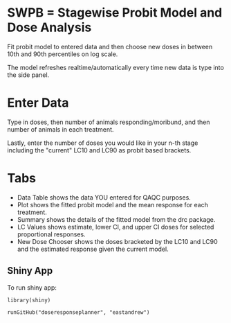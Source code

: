 # SWPB =  Stagewise Probit Model and Dose Analysis
Fit probit model to entered data and then choose new doses in between 10th and 90th percentiles on log scale.  

The model refreshes realtime/automatically every time new data is type into the side panel.

# Enter Data
Type in doses, then number of animals responding/moribund, and then number of animals in each treatment.

Lastly, enter the number of doses you would like in your n-th stage including the "current" LC10 and LC90 as probit based brackets.  


# Tabs  

* Data Table shows the data YOU entered for QAQC purposes.
* Plot shows the fitted probit model and the mean response for each treatment.
* Summary shows the details of the fitted model from the drc package.  
* LC Values shows estimate, lower CI, and upper CI doses for selected proportional responses.  
* New Dose Chooser shows the doses bracketed by the LC10 and LC90 and the estimated response given the current model.  


## Shiny App ##
To run shiny app:

`library(shiny)`

`runGitHub("doseresponseplanner", "eastandrew")`
